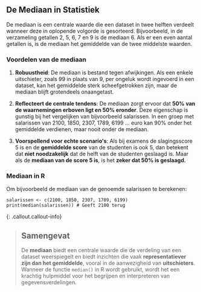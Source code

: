 ## De Mediaan in Statistiek 

De mediaan is een centrale waarde die een dataset in twee helften verdeelt wanneer deze in oplopende volgorde is gesorteerd. Bijvoorbeeld, in de verzameling getallen 2, 5, 6, 7 en 9 is de mediaan 6. Als er een even aantal getallen is, is de mediaan het gemiddelde van de twee middelste waarden.

### Voordelen van de mediaan
1. **Robuustheid**: De mediaan is bestand tegen afwijkingen. Als een enkele uitschieter, zoals 99 in plaats van 9, per ongeluk wordt ingevoerd in een dataset, kan het gemiddelde sterk scheefgetrokken zijn, maar de mediaan blijft grotendeels onaangetast.

2. **Reflecteert de centrale tendens**: De mediaan zorgt ervoor dat **50% van de waarnemingen erboven ligt en 50% eronder**. Deze eigenschap is gunstig bij het vergelijken van bijvoorbeeld salarissen. In een groep met salarissen van 2100, 1850, 2307, 1789, 6199 ... euro kan 90% onder het gemiddelde verdienen, maar nooit onder de mediaan.

3. **Voorspellend voor echte scenario's**: Als bij examens de slagingsscore 5 is en de **gemiddelde score** van de studenten is ook 5, dan betekent dat **niet noodzakelijk** dat de helft van de studenten geslaagd is. Maar als de **mediaan van de score 5 is**, is het **zeker dat 50% is geslaagd.**

### Mediaan in R

Om bijvoorbeeld de mediaan van de genoemde salarissen te berekenen:
```
salarissen <- c(2100, 1850, 2307, 1789, 6199)
print(median(salarissen)) # Geeft 2100 terug
```

{: .callout.callout-info}
>## Samengevat
>De **mediaan** biedt een centrale waarde die de verdeling van een dataset weerspiegelt en biedt inzichten die vaak **representatiever zijn dan het gemiddelde**, vooral in de aanwezigheid van **uitschieters**. Wanneer de functie `median()` in R wordt gebruikt, wordt het een krachtig hulpmiddel voor het begrijpen en interpreteren van gegevensverdelingen.
